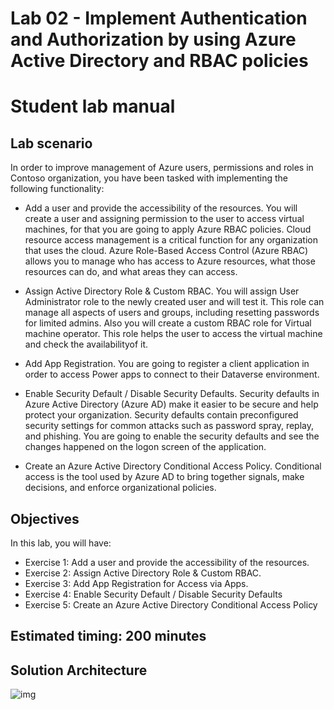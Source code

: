 # Lab 02 - Implement Authentication and Authorization by using Azure Active Directory and RBAC policies

# Student lab manual

## Lab scenario

In order to improve management of Azure users, permissions and roles in Contoso organization, you have been tasked with implementing the following functionality:

- Add a user and provide the accessibility of the resources. You will create a user and assigning permission to the user to access virtual machines, for that you are going to apply Azure RBAC policies. Cloud resource access management is a critical function for any organization that uses the cloud. Azure Role-Based Access Control (Azure RBAC) allows you to manage who has access to Azure resources, what those resources can do, and what areas they can access.

- Assign Active Directory Role & Custom RBAC. You will assign User Administrator role to the newly created user and will test it. This role can manage all aspects of users and groups, including resetting passwords for limited admins. Also you will create a custom RBAC role for Virtual machine operator. This role helps the user to access the virtual machine and check the availabilityof it.

- Add App Registration. You are going to register a client application in order to access Power apps to connect to their Dataverse environment.

- Enable Security Default / Disable Security Defaults. Security defaults in Azure Active Directory (Azure AD) make it easier to be secure and help protect your organization. Security defaults contain preconfigured security settings for common attacks such as password spray, replay, and phishing. You are going to enable the security defaults and see the changes happened on the logon screen of the application.

- Create an Azure Active Directory Conditional Access Policy. Conditional access is the tool used by Azure AD to bring together signals, make decisions, and enforce organizational policies. 

## Objectives

In this lab, you will have:

+ Exercise 1: Add a user and provide the accessibility of the resources.
+ Exercise 2: Assign Active Directory Role & Custom RBAC.
+ Exercise 3: Add App Registration for Access via Apps.
+ Exercise 4: Enable Security Default / Disable Security Defaults
+ Exercise 5: Create an Azure Active Directory Conditional Access Policy


## Estimated timing: 200 minutes
## Solution Architecture

![img](..media/arch2.png)
